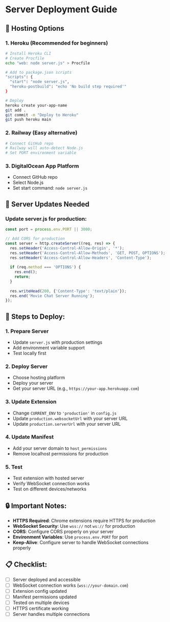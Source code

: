# Server Deployment Guide

## 🚀 Hosting Options

### 1. **Heroku** (Recommended for beginners)
```bash
# Install Heroku CLI
# Create Procfile
echo "web: node server.js" > Procfile

# Add to package.json scripts
"scripts": {
  "start": "node server.js",
  "heroku-postbuild": "echo 'No build step required'"
}

# Deploy
heroku create your-app-name
git add .
git commit -m "Deploy to Heroku"
git push heroku main
```

### 2. **Railway** (Easy alternative)
```bash
# Connect GitHub repo
# Railway will auto-detect Node.js
# Set PORT environment variable
```

### 3. **DigitalOcean App Platform**
- Connect GitHub repo
- Select Node.js
- Set start command: `node server.js`

## 🔧 Server Updates Needed

### Update server.js for production:
```javascript
const port = process.env.PORT || 3000;

// Add CORS for production
const server = http.createServer((req, res) => {
  res.setHeader('Access-Control-Allow-Origin', '*');
  res.setHeader('Access-Control-Allow-Methods', 'GET, POST, OPTIONS');
  res.setHeader('Access-Control-Allow-Headers', 'Content-Type');
  
  if (req.method === 'OPTIONS') {
    res.end();
    return;
  }
  
  res.writeHead(200, {'Content-Type': 'text/plain'});
  res.end('Movie Chat Server Running');
});
```

## 📝 Steps to Deploy:

### 1. **Prepare Server**
- Update `server.js` with production settings
- Add environment variable support
- Test locally first

### 2. **Deploy Server**
- Choose hosting platform
- Deploy your server
- Get your server URL (e.g., `https://your-app.herokuapp.com`)

### 3. **Update Extension**
- Change `CURRENT_ENV` to `'production'` in `config.js`
- Update `production.websocketUrl` with your server URL
- Update `production.serverUrl` with your server URL

### 4. **Update Manifest**
- Add your server domain to `host_permissions`
- Remove localhost permissions for production

### 5. **Test**
- Test extension with hosted server
- Verify WebSocket connection works
- Test on different devices/networks

## 🔒 Important Notes:

- **HTTPS Required**: Chrome extensions require HTTPS for production
- **WebSocket Security**: Use `wss://` not `ws://` for production
- **CORS**: Configure CORS properly on your server
- **Environment Variables**: Use `process.env.PORT` for port
- **Keep-Alive**: Configure server to handle WebSocket connections properly

## 📋 Checklist:
- [ ] Server deployed and accessible
- [ ] WebSocket connection works (`wss://your-domain.com`)
- [ ] Extension config updated
- [ ] Manifest permissions updated
- [ ] Tested on multiple devices
- [ ] HTTPS certificate working
- [ ] Server handles multiple connections
